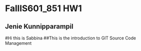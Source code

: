 # FallIS601_851 HW1
## Jenie Kunnipparampil
#Hi this is Sabbina
##This is the introduction to GIT Source Code Management
